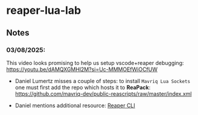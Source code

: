# reaper-lua-lab

## Notes

### 03/08/2025:  
This video looks promising to help us setup vscode+reaper debugging:
https://youtu.be/dAMQXGMHl2M?si=Uc-MMMOEfWiOCfUW

- Daniel Lumertz misses a couple of steps: to install `Mavriq Lua Sockets` one must first add the repo which hosts it to **ReaPack**:  
https://github.com/mavriq-dev/public-reascripts/raw/master/index.xml

- Daniel mentions additional resource: [Reaper CLI](https://github.com/ReaTeam/Doc/blob/master/REAPER-CLI.md)

